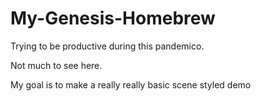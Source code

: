 # My-Genesis-Homebrew
Trying to be productive during this pandemico.

Not much to see here.

My goal is to make a really really basic scene styled demo
